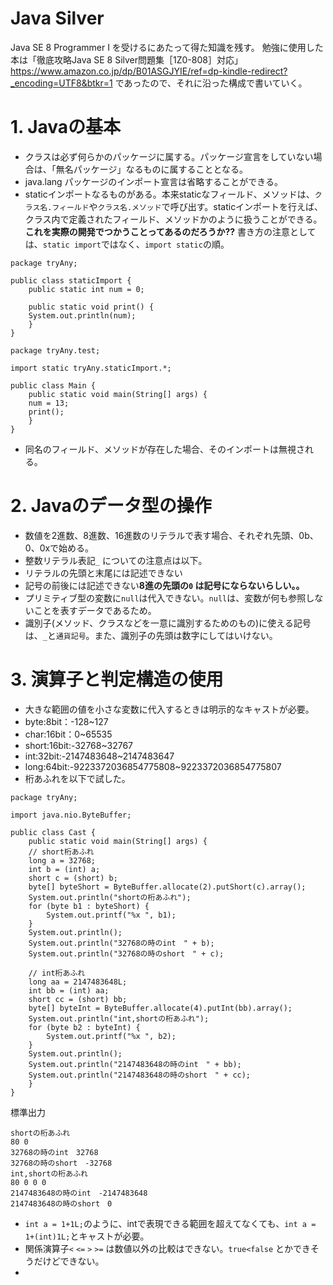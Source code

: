 # Java Silver
Java SE 8 Programmer I を受けるにあたって得た知識を残す。
勉強に使用した本は「徹底攻略Java SE 8 Silver問題集［1Z0-808］対応」
https://www.amazon.co.jp/dp/B01ASGJYIE/ref=dp-kindle-redirect?_encoding=UTF8&btkr=1
であったので、それに沿った構成で書いていく。

# 1. Javaの基本
* クラスは必ず何らかのパッケージに属する。パッケージ宣言をしていない場合は、「無名パッケージ」なるものに属することとなる。
* java.lang パッケージのインポート宣言は省略することができる。
* staticインポートなるものがある。本来staticなフィールド、メソッドは、`クラス名.フィールド`や`クラス名.メソッド`で呼び出す。staticインポートを行えば、クラス内で定義されたフィールド、メソッドかのように扱うことができる。
**これを実際の開発でつかうことってあるのだろうか??**
書き方の注意としては、`static import`ではなく、`import static`の順。

```
package tryAny;

public class staticImport {
    public static int num = 0;

    public static void print() {
	System.out.println(num);
    }
}
```

```
package tryAny.test;

import static tryAny.staticImport.*;

public class Main {
    public static void main(String[] args) {
	num = 13;
	print();
    }
}
```
* 同名のフィールド、メソッドが存在した場合、そのインポートは無視される。

# 2. Javaのデータ型の操作
* 数値を2進数、8進数、16進数のリテラルで表す場合、それぞれ先頭、0b、0、0xで始める。
* 整数リテラル表記`_` についての注意点は以下。
 * リテラルの先頭と末尾には記述できない
 * 記号の前後には記述できない**8進の先頭の`0` は記号にならないらしい。。**
 * プリミティブ型の変数に`null`は代入できない。`null`は、変数が何も参照しないことを表すデータであるため。
 * 識別子(メソッド、クラスなどを一意に識別するためのもの)に使える記号は、`_`と`通貨記号`。また、識別子の先頭は数字にしてはいけない。

# 3. 演算子と判定構造の使用
* 大きな範囲の値を小さな変数に代入するときは明示的なキャストが必要。
 * byte:8bit：-128~127
 * char:16bit：0~65535
 * short:16bit:-32768~32767
 * int:32bit:-2147483648~2147483647
 * long:64bit:-9223372036854775808~9223372036854775807
* 桁あふれを以下で試した。

```
package tryAny;

import java.nio.ByteBuffer;

public class Cast {
    public static void main(String[] args) {
	// short桁あふれ
	long a = 32768;
	int b = (int) a;
	short c = (short) b;
	byte[] byteShort = ByteBuffer.allocate(2).putShort(c).array();
	System.out.println("shortの桁あふれ");
	for (byte b1 : byteShort) {
	    System.out.printf("%x ", b1);
	}
	System.out.println();
	System.out.println("32768の時のint　" + b);
	System.out.println("32768の時のshort　" + c);

	// int桁あふれ
	long aa = 2147483648L;
	int bb = (int) aa;
	short cc = (short) bb;
	byte[] byteInt = ByteBuffer.allocate(4).putInt(bb).array();
	System.out.println("int,shortの桁あふれ");
	for (byte b2 : byteInt) {
	    System.out.printf("%x ", b2);
	}
	System.out.println();
	System.out.println("2147483648の時のint　" + bb);
	System.out.println("2147483648の時のshort　" + cc);
    }
}
```

標準出力
```
shortの桁あふれ
80 0 
32768の時のint　32768
32768の時のshort　-32768
int,shortの桁あふれ
80 0 0 0 
2147483648の時のint　-2147483648
2147483648の時のshort　0
```

* `int a = 1+1L;`のように、intで表現できる範囲を超えてなくても、`int a = 1+(int)1L;`とキャストが必要。
* 関係演算子`<` `<=` `>` `>=` は数値以外の比較はできない。`true<false` とかできそうだけどできない。
* 
